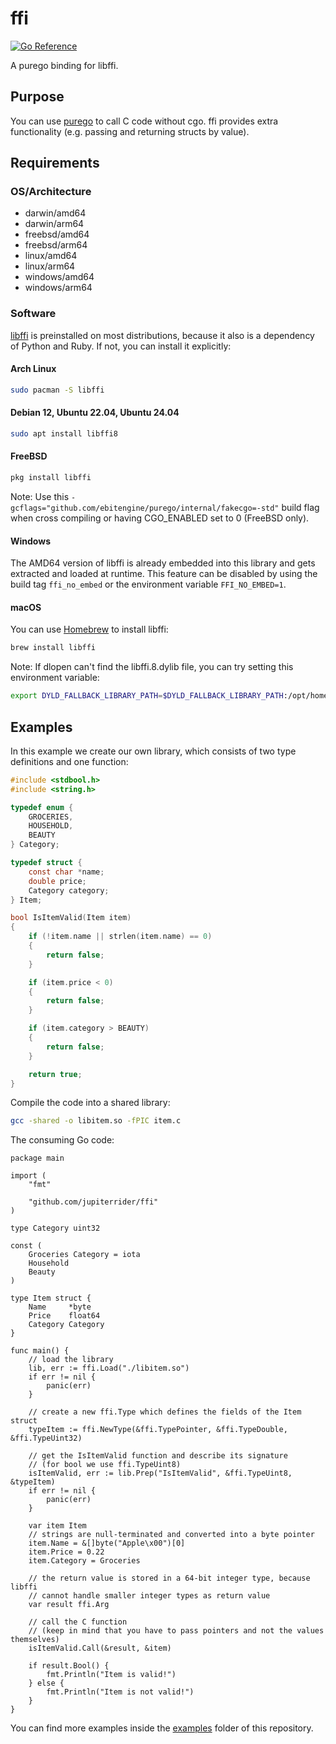 # ffi
[![Go Reference](https://pkg.go.dev/badge/github.com/jupiterrider/ffi.svg)](https://pkg.go.dev/github.com/jupiterrider/ffi)

A purego binding for libffi.

## Purpose
You can use [purego](https://github.com/ebitengine/purego) to call C code without cgo. ffi provides extra functionality (e.g. passing and returning structs by value).

## Requirements
### OS/Architecture
- darwin/amd64
- darwin/arm64
- freebsd/amd64
- freebsd/arm64
- linux/amd64
- linux/arm64
- windows/amd64
- windows/arm64

### Software
[libffi](https://github.com/libffi/libffi) is preinstalled on most distributions, because it also is a dependency of Python and Ruby. If not, you can install it explicitly:

#### Arch Linux
```sh
sudo pacman -S libffi
```

#### Debian 12, Ubuntu 22.04, Ubuntu 24.04
```sh
sudo apt install libffi8
```

#### FreeBSD
```sh
pkg install libffi
```
Note: Use this `-gcflags="github.com/ebitengine/purego/internal/fakecgo=-std"` build flag when cross compiling or having CGO_ENABLED set to 0 (FreeBSD only).

#### Windows
The AMD64 version of libffi is already embedded into this library and gets extracted and loaded at runtime. This feature can be disabled by using the build tag `ffi_no_embed` or the environment variable `FFI_NO_EMBED=1`.

#### macOS
You can use [Homebrew](https://brew.sh/) to install libffi:
```sh
brew install libffi
```
Note: If dlopen can't find the libffi.8.dylib file, you can try setting this environment variable:
```sh
export DYLD_FALLBACK_LIBRARY_PATH=$DYLD_FALLBACK_LIBRARY_PATH:/opt/homebrew/opt/libffi/lib
```

## Examples
In this example we create our own library, which consists of two type definitions and one function:

```c
#include <stdbool.h>
#include <string.h>

typedef enum {
    GROCERIES,
    HOUSEHOLD,
    BEAUTY
} Category;

typedef struct {
    const char *name;
    double price;
    Category category;
} Item;

bool IsItemValid(Item item)
{
    if (!item.name || strlen(item.name) == 0)
    {
        return false;
    }

    if (item.price < 0)
    {
        return false;
    }

    if (item.category > BEAUTY)
    {
        return false;
    }

    return true;
}
```

Compile the code into a shared library:

```sh
gcc -shared -o libitem.so -fPIC item.c
```

The consuming Go code:

```golang
package main

import (
	"fmt"

	"github.com/jupiterrider/ffi"
)

type Category uint32

const (
	Groceries Category = iota
	Household
	Beauty
)

type Item struct {
	Name     *byte
	Price    float64
	Category Category
}

func main() {
	// load the library
	lib, err := ffi.Load("./libitem.so")
	if err != nil {
		panic(err)
	}

	// create a new ffi.Type which defines the fields of the Item struct
	typeItem := ffi.NewType(&ffi.TypePointer, &ffi.TypeDouble, &ffi.TypeUint32)

	// get the IsItemValid function and describe its signature
	// (for bool we use ffi.TypeUint8)
	isItemValid, err := lib.Prep("IsItemValid", &ffi.TypeUint8, &typeItem)
	if err != nil {
		panic(err)
	}

	var item Item
	// strings are null-terminated and converted into a byte pointer
	item.Name = &[]byte("Apple\x00")[0]
	item.Price = 0.22
	item.Category = Groceries

	// the return value is stored in a 64-bit integer type, because libffi
	// cannot handle smaller integer types as return value
	var result ffi.Arg

	// call the C function
	// (keep in mind that you have to pass pointers and not the values themselves)
	isItemValid.Call(&result, &item)

	if result.Bool() {
		fmt.Println("Item is valid!")
	} else {
		fmt.Println("Item is not valid!")
	}
}
```

You can find more examples inside the [examples](examples) folder of this repository.
